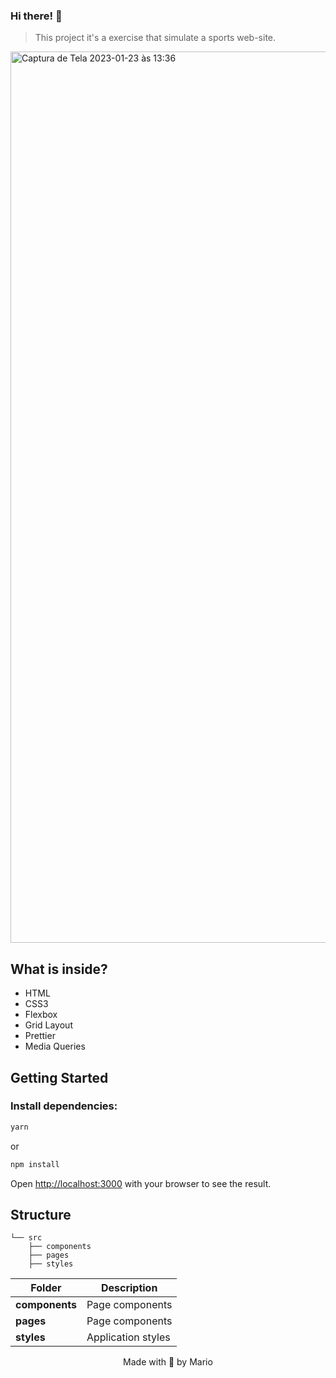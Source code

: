 ### Hi there! 👋

> This project it's a exercise that simulate a sports web-site.
<img width="1426" alt="Captura de Tela 2023-01-23 às 13:36" src="./src/components/site-example">

## What is inside?

- HTML
- CSS3 
- Flexbox
- Grid Layout
- Prettier
- Media Queries

## Getting Started

### Install dependencies:

```bash
yarn
```

or

```bash
npm install
```

Open [http://localhost:3000](http://localhost:3000) with your browser to see the result.

## Structure

```
└── src
    ├── components
    ├── pages
    ├── styles
```

| Folder              | Description                                      |
| ----------          | -------------------------------------------      |
| **components**      | Page components                                  |
| **pages**           | Page components                                  |
| **styles**          | Application styles                               |

<p align="center">Made with 💜 by Mario</p>
